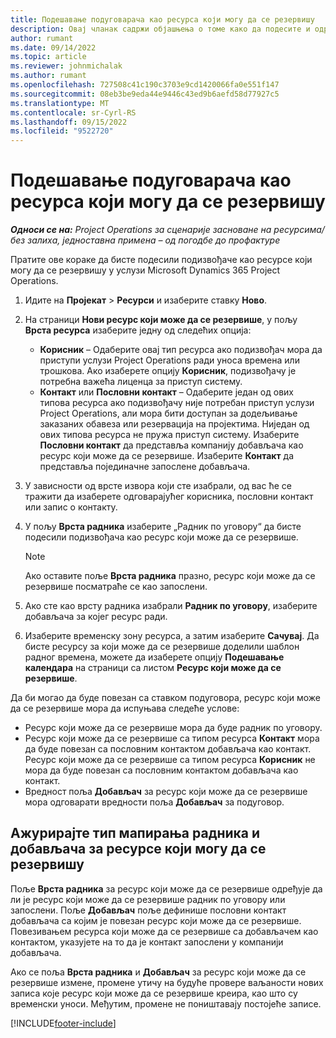 ```yaml
---
title: Подешавање подуговарача као ресурса који могу да се резервишу
description: Овај чланак садржи објашњења о томе како да подесите и одржавате ресурсе подизвођача који су креирани од корисника и контаката у систему, тако да могу бити повезани са подизвођачима у корпорацији Мицрософт Dynamics 365 Project Operations.
author: rumant
ms.date: 09/14/2022
ms.topic: article
ms.reviewer: johnmichalak
ms.author: rumant
ms.openlocfilehash: 727508c41c190c3703e9cd1420066fa0e551f147
ms.sourcegitcommit: 08eb3be9eda44e9446c43ed9b6aefd58d77927c5
ms.translationtype: MT
ms.contentlocale: sr-Cyrl-RS
ms.lasthandoff: 09/15/2022
ms.locfileid: "9522720"
---
```

# <a name="set-up-subcontractors-as-bookable-resources"></a>Подешавање подуговарача као ресурса који могу да се резервишу

_**Односи се на:** Project Operations за сценарије засноване на ресурсима/без залиха, једноставна примена – од погодбе до профактуре_

Пратите ове кораке да бисте подесили подизвођаче као ресурсе који могу да се резервишу у услузи Microsoft Dynamics 365 Project Operations.

1. Идите на **Пројекат** \> **Ресурси** и изаберите ставку **Ново**.
2. На страници **Нови ресурс који може да се резервише**, у пољу **Врста ресурса** изаберите једну од следећих опција:

    - **Корисник** – Одаберите овај тип ресурса ако подизвођач мора да приступи услузи Project Operations ради уноса времена или трошкова. Ако изаберете опцију **Корисник**, подизвођачу је потребна важећа лиценца за приступ систему.
    - **Контакт** или **Пословни контакт** – Одаберите један од ових типова ресурса ако подизвођачу није потребан приступ услузи Project Operations, али мора бити доступан за додељивање заказаних обавеза или резервација на пројектима. Ниједан од ових типова ресурса не пружа приступ систему. Изаберите **Пословни контакт** да представља компанију добављача као ресурс који може да се резервише. Изаберите **Контакт** да представља појединачне запослене добављача.

3. У зависности од врсте извора који сте изабрали, од вас ће се тражити да изаберете одговарајућег корисника, пословни контакт или запис о контакту.
4. У пољу **Врста радника** изаберите „Радник по уговору“ да бисте подесили подизвођача као ресурс који може да се резервише.

    > [!NOTE]
    > Ако оставите поље **Врста радника** празно, ресурс који може да се резервише посматраће се као запослени.

5. Ако сте као врсту радника изабрали **Радник по уговору**, изаберите добављача за којег ресурс ради.
6. Изаберите временску зону ресурса, а затим изаберите **Сачувај**. Да бисте ресурсу за који може да се резервише доделили шаблон радног времена, можете да изаберете опцију **Подешавање календара** на страници са листом **Ресурс који може да се резервише**.

Да би могао да буде повезан са ставком подуговора, ресурс који може да се резервише мора да испуњава следеће услове:

- Ресурс који може да се резервише мора да буде радник по уговору.
- Ресурс који може да се резервише са типом ресурса **Контакт** мора да буде повезан са пословним контактом добављача као контакт. Ресурс који може да се резервише са типом ресурса **Корисник** не мора да буде повезан са пословним контактом добављача као контакт.
- Вредност поља **Добављач** за ресурс који може да се резервише мора одговарати вредности поља **Добављач** за подуговор.

## <a name="update-the-type-of-worker-and-vendor-mapping-for-bookable-resources"></a>Ажурирајте тип мапирања радника и добављача за ресурсе који могу да се резервишу

Поље **Врста радника** за ресурс који може да се резервише одређује да ли је ресурс који може да се резервише радник по уговору или запослени. Поље **Добављач** поље дефинише пословни контакт добављача са којим је повезан ресурс који може да се резервише. Повезивањем ресурса који може да се резервише са добављачем као контактом, указујете на то да је контакт запослени у компанији добављача.

Ако се поља **Врста радника** и **Добављач** за ресурс који може да се резервише измене, промене утичу на будуће провере ваљаности нових записа које ресурс који може да се резервише креира, као што су временски уноси. Међутим, промене не поништавају постојеће записе.

[!INCLUDE[footer-include](../../includes/footer-banner.md)]
